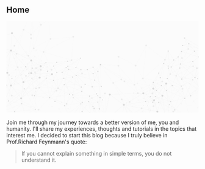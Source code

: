 ## Home

![img](images/bg_13.jpg)

Join me through my journey towards a better version of me, you and humanity. I'll share my experiences, thoughts and tutorials in the topics that interest me. I decided to start this blog because I truly believe in Prof.Richard Feynmann's quote:
> If you cannot explain something in simple terms, you do not understand it.
